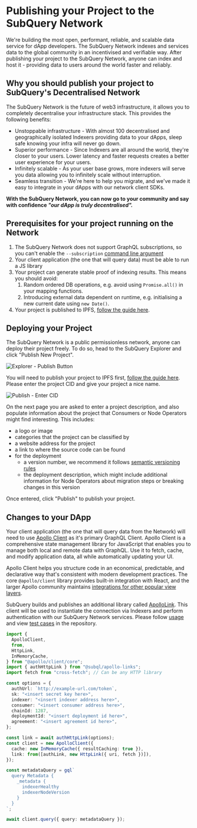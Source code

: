 # Publishing your Project to the SubQuery Network

We're building the most open, performant, reliable, and scalable data service for dApp developers. The SubQuery Network indexes and services data to the global community in an incentivised and verifiable way. After publishing your project to the SubQuery Network, anyone can index and host it - providing data to users around the world faster and reliably.

## Why you should publish your project to SubQuery's Decentralised Network

The SubQuery Network is the future of web3 infrastructure, it allows you to completely decentralise your infrastructure stack. This provides the following benefits:

- Unstoppable infrastructure - With almost 100 decentralised and geographically isolated Indexers providing data to your dApps, sleep safe knowing your infra will never go down.
- Superior performance - Since Indexers are all around the world, they're closer to your users. Lower latency and faster requests creates a better user experience for your users.
- Infinitely scalable - As your user base grows, more indexers will serve you data allowing you to infinitely scale without interruption.
- Seamless transition - We're here to help you migrate, and we've made it easy to integrate in your dApps with our network client SDKs.

**With the SubQuery Network, you can now go to your community and say with confidence _"our dApp is truly decentralised"._**

## Prerequisites for your project running on the Network

1.  The SubQuery Network does not support GraphQL subscriptions, so you can't enable the `--subscription` [command line argument](../../run_publish/query/subscription.md)
2.  Your client application (the one that will query data) must be able to run a JS library
3.  Your project can generate stable proof of indexing results. This means you should avoid:
    1.  Random ordered DB operations, e.g. avoid using `Promise.all()` in your mapping functions.
    2.  Introducing external data dependent on runtime, e.g. initialising a new current date using `new Date()`.
4.  Your project is published to IPFS, [follow the guide here](../../run_publish/publish.md#publish-your-subquery-project-to-ipfs).

## Deploying your Project

The SubQuery Network is a public permissionless network, anyone can deploy their project freely. To do so, head to the SubQuery Explorer and click "Publish New Project".

![Explorer - Publish Button](/assets/img/network/architect_publish.png)

You will need to publish your project to IPFS first, [follow the guide here](../../run_publish/publish.md#publish-your-subquery-project-to-ipfs). Please enter the project CID and give your project a nice name.

![Publish - Enter CID](/assets/img/network/architect_publish_ipfs.png)

On the next page you are asked to enter a project description, and also populate information about the project that Consumers or Node Operators might find interesting. This includes:

- a logo or image
- categories that the project can be classified by
- a website address for the project
- a link to where the source code can be found
- for the deployment
  - a version number, we recommend it follows [semantic versioning rules](https://semver.org/)
  - the deployment description, which might include additional information for Node Operators about migration steps or breaking changes in this version

Once entered, click "Publish" to publish your project.

## Changes to your DApp

Your client application (the one that will query data from the Network) will need to use [Apollo Client](https://www.apollographql.com/docs/react/) as it's primary GraphQL Client. Apollo Client is a comprehensive state management library for JavaScript that enables you to manage both local and remote data with GraphQL. Use it to fetch, cache, and modify application data, all while automatically updating your UI.

Apollo Client helps you structure code in an economical, predictable, and declarative way that's consistent with modern development practices. The core `@apollo/client` library provides built-in integration with React, and the larger Apollo community maintains [integrations for other popular view layers](https://www.apollographql.com/docs/react/#community-integrations).

SubQuery builds and publishes an additional library called [ApolloLink](https://github.com/subquery/network-clients/tree/main/packages/apollo-links). This client will be used to instantiate the connection via Indexers and perform authentication with our SubQuery Network services. Please follow [usage](https://github.com/subquery/network-clients/tree/main/packages/apollo-links) and view [test cases](https://github.com/subquery/network-clients/blob/main/test/authLink.test.ts) in the repository.

```ts
import {
  ApolloClient,
  from,
  HttpLink,
  InMemoryCache,
} from "@apollo/client/core";
import { authHttpLink } from "@subql/apollo-links";
import fetch from "cross-fetch"; // Can be any HTTP library

const options = {
  authUrl: `http://example-url.com/token`,
  sk: "<insert secret key here>",
  indexer: "<insert indexer address here>",
  consumer: "<insert consumer address here>",
  chainId: 1287,
  deploymentId: "<insert deployment id here>",
  agreement: "<insert agreement id here>",
};

const link = await authHttpLink(options);
const client = new ApolloClient({
  cache: new InMemoryCache({ resultCaching: true }),
  link: from([authLink, new HttpLink({ uri, fetch })]),
});

const metadataQuery = gql`
  query Metadata {
    _metadata {
      indexerHealthy
      indexerNodeVersion
    }
  }
`;

await client.query({ query: metadataQuery });
```

